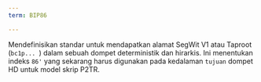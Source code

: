 ```yaml
---
term: BIP86

---
```

Mendefinisikan standar untuk mendapatkan alamat SegWit V1 atau Taproot (`bc1p... `) dalam sebuah dompet deterministik dan hirarkis. Ini menentukan indeks `86'` yang sekarang harus digunakan pada kedalaman `tujuan` dompet HD untuk model skrip P2TR.